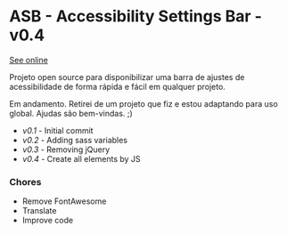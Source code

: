# ASB - Accessibility Settings Bar - v0.4
[See online](https://breno.com.br/asb/) 

Projeto open source para disponibilizar uma barra de ajustes de acessibilidade de forma rápida e fácil em qualquer projeto.

Em andamento. Retirei de um projeto que fiz e estou adaptando para uso global. Ajudas são bem-vindas. ;)

* _v0.1_ - Initial commit
* _v0.2_ - Adding sass variables
* _v0.3_ - Removing jQuery
* _v0.4_ - Create all elements by JS

### Chores
* Remove FontAwesome
* Translate
* Improve code
